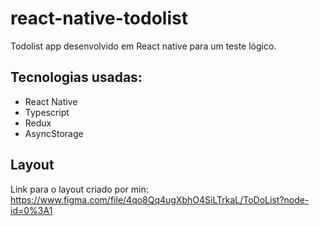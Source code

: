 # react-native-todolist
Todolist app desenvolvido em React native para um teste lógico.

## Tecnologias usadas:
- React Native
- Typescript
- Redux
- AsyncStorage

## Layout

Link para o layout criado por min: https://www.figma.com/file/4qo8Qq4ugXbhO4SiLTrkaL/ToDoList?node-id=0%3A1

